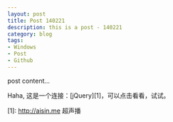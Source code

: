 ```yaml
---
layout: post
title: Post 140221
description: this is a post - 140221
category: blog
tags:
- Windows
- Post
- Github
---
```


post content...

Haha, 这是一个连接：[jQuery][1]，可以点击看看，试试。


[1]: http://aisin.me 超声播